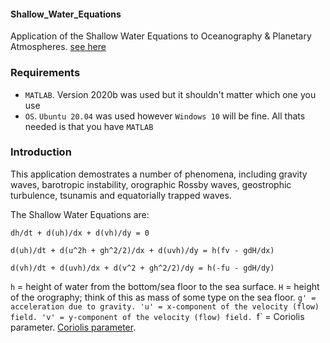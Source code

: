 #### Shallow_Water_Equations

Application of the Shallow Water Equations to Oceanography & Planetary Atmospheres.
[see here](https://en.wikipedia.org/wiki/Shallow_water_equations)

### Requirements
* `MATLAB`. Version 2020b was used but it shouldn't matter which one you use
* `OS`. `Ubuntu 20.04` was used however `Windows 10` will be fine. All thats needed is that you have `MATLAB`

### Introduction

This application demostrates a number of phenomena, including gravity waves, barotropic instability, orographic Rossby waves, geostrophic turbulence,
tsunamis and equatorially trapped waves.

The Shallow Water Equations are:

  `dh/dt + d(uh)/dx + d(vh)/dy = 0`
  
  `d(uh)/dt + d(u^2h + gh^2/2)/dx + d(uvh)/dy = h(fv - gdH/dx)`
  
  `d(vh)/dt + d(uvh)/dx + d(v^2 + gh^2/2)/dy = h(-fu - gdH/dy)`

  `h` = height of water from the bottom/sea floor to the sea surface.
  `H` = height of the orography; think of this as mass of some type on the sea floor.
  `g' = acceleration due to gravity.
  'u' = x-component of the velocity (flow) field.
  'v' = y-component of the velocity (flow) field.
  `f` = Coriolis parameter. [Coriolis parameter](https://encyclopedia2.thefreedictionary.com/Coriolis+parameter).

